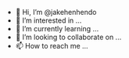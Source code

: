- 👋 Hi, I’m @jakehenhendo
- 👀 I’m interested in ...
- 🌱 I’m currently learning ...
- 💞️ I’m looking to collaborate on ...
- 📫 How to reach me ...

<!---
jakehenhendo/jakehenhendo is a ✨ special ✨ repository because its `README.md` (this file) appears on your GitHub profile.
You can click the Preview link to take a look at your changes.
--->
